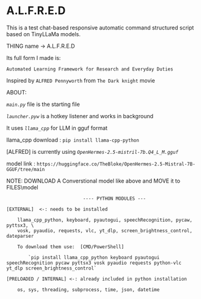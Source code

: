 # A.L.F.R.E.D
This is a test chat-based responsive automatic command structured script based on TinyLLaMa models.


THING name ->  A.L.F.R.E.D

Its full form I made is:
    
    Automated Learning Framework for Research and Everyday Duties


Inspired by `ALFRED Pennyworth` from `The Dark knight` movie


ABOUT:

*`main.py`* file is the starting file

*`launcher.pyw`* is a hotkey listener and works in background

It uses *`llama_cpp`* for LLM in gguf format

llama_cpp download : `pip install llama-cpp-python`

[ALFRED] is currently using *`OpenHermes-2.5-mistril-7b.Q4_L_M.gguf`*

model link : `https://huggingface.co/TheBloke/OpenHermes-2.5-Mistral-7B-GGUF/tree/main`

NOTE: DOWNLOAD A Converstional model like above and MOVE it to FILES\\model




                                ---- PYTHON MODULES ---

    [EXTERNAL]  <-: needs to be installed
        
        llama_cpp_python, keyboard, pyautogui, speechRecognition, pycaw, pyttsx3, \
        vosk, pyaudio, requests, vlc, yt_dlp, screen_brightness_control, dateparser

        To download them use:  [CMD/PowerShell]

            `pip install llama_cpp_python keyboard pyautogui speechRecognition pycaw pyttsx3 vosk pyaudio requests python-vlc yt_dlp screen_brightness_control`

    [PRELOADED / INTERNAL] <-: already included in python installation

        os, sys, threading, subprocess, time, json, datetime

